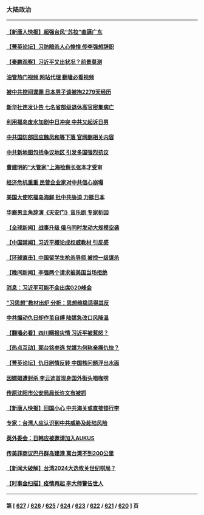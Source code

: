 ### 大陆政治
---
#### [【新唐人快报】超强台风“苏拉”直逼广东](../../pages/ncid277/n14064927.md?09010845) 
#### [【菁英论坛】习防暗杀人心惶惶 传李强想辞职](../../pages/ncid277/n14064875.md?09010845) 
#### [【秦鹏观察】习近平又出状况？前景莫测](../../pages/ncid277/n14064925.md?09010845) 
#### [油管热门视频 网站代理 翻墙必看视频](http://138.2.39.72:81/youtube.html?epic-marker?09010845)
#### [被中共控间谍罪 日本男子谈被拘2279天经历](../../pages/ncid277/n14064522.md?09010845) 
#### [新华社连发讣告 七名省部级退休高官密集病亡](../../pages/ncid277/n14064842.md?09010845) 
#### [利用福岛废水加剧中日冲突 中共又起诉日男](../../pages/ncid277/n14064829.md?09010845) 
#### [中共国防部回应魏凤和等下落 官网删相关内容](../../pages/ncid277/n14064774.md?09010845) 
#### [中共新地图包括争议地区 引发多国强烈抗议](../../pages/ncid277/n14064823.md?09010845) 
#### [曹建明的“大管家”上海检察长张本才受审](../../pages/ncid277/n14064512.md?09010845) 
#### [经济危机重重 民营企业家对中共信心崩塌](../../pages/ncid277/n14064560.md?09010845) 
#### [美国大使吃福岛海鲜 批中共胁迫 力挺日本](../../pages/ncid277/n14064720.md?09010845) 
#### [华裔男主角辞演《天安门》音乐剧 专家析因](../../pages/ncid277/n14064451.md?09010845) 
#### [【全球新闻】战事升级 俄乌同时发动大规模空袭](../../pages/ncid277/n14064551.md?09010845) 
#### [【中国禁闻】习近平概论成权威教材 引反感](../../pages/ncid277/n14064066.md?09010845) 
#### [【环球直击】中国留学生枪杀导师 被控一级谋杀](../../pages/ncid277/n14064214.md?09010845) 
#### [【晚间新闻】李强两个请求被美国当场拒绝](../../pages/ncid277/n14064181.md?09010845) 
#### [消息：习近平可能不会出席G20峰会](../../pages/ncid277/n14064502.md?09010845) 
#### [“习思想”教材出炉 分析：思想维稳适得其反](../../pages/ncid277/n14064461.md?09010845) 
#### [中共煽动仇日却作茧自缚 陆媒急改口风降温](../../pages/ncid277/n14064396.md?09010845) 
#### [【翻墙必看】四川瞒报灾情 习近平被惹怒？](../../pages/ncid277/n14064391.md?09010845) 
#### [【热点互动】郭台铭参选 党媒为何称亲痛仇快？](../../pages/ncid277/n14064273.md?09010845) 
#### [【菁英论坛】仇日剧情反转 中国核问题浮出水面](../../pages/ncid277/n14064279.md?09010845) 
#### [因嫖娼遭封杀 李云迪首现身国外街头喝咖啡](../../pages/ncid277/n14064267.md?09010845) 
#### [传原沈阳市公安局局长许文有被抓](../../pages/ncid277/n14064238.md?09010845) 
#### [【新唐人快报】回国小心 中共海关或直接锁行李](../../pages/ncid277/n14064261.md?09010845) 
#### [专家：台湾人应认识到中共威胁及赴陆风险](../../pages/ncid277/n14064166.md?09010845) 
#### [英外委会：日韩应被邀请加入AUKUS](../../pages/ncid277/n14064264.md?09010845) 
#### [传美菲商议巴丹群岛建港 离台湾不到200公里](../../pages/ncid277/n14064189.md?09010845) 
#### [【新闻大破解】台湾2024大选攸关世纪棋局？](../../pages/ncid277/n14064176.md?09010845) 
#### [【时事金扫描】疫情再起 李大师警告世人](../../pages/ncid277/n14064158.md?09010845) 

---
#### 第 [ [627](./627.md?09010845) / [626](./626.md?09010845) / [625](./625.md?09010845) / [624](./624.md?09010845) / [623](./623.md?09010845) / [622](./622.md?09010845) / [621](./621.md?09010845) / [620](./620.md?09010845) ] 页

